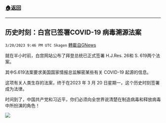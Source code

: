 ###  [:house:返回](README.md)
---


## 历史时刻：白宫已签署COVID-19 病毒溯源法案
`3/20/2023 9:46 PM UTC Skagen` [轉載自GNews](https://gnews.org/articles/1031051)

就在半小时前，白宫网站公布了拜登总统已正式签署 H.J.Res. 26和 S. 619两个法案。

其中S.619法案要求美国国家情报总监解密某些有关 COVID-19 起源的信息。

这项有关人类生存的法案，终于在2023 年 3 月 20 日星期一，这个历史时刻签署成为法律。

时间到了，中国共产党和习近平，你们必须向全世界说清楚在制造病毒和释放病毒中所扮演的角色！



![](https://i.imgur.com/qN6ettK.png)

